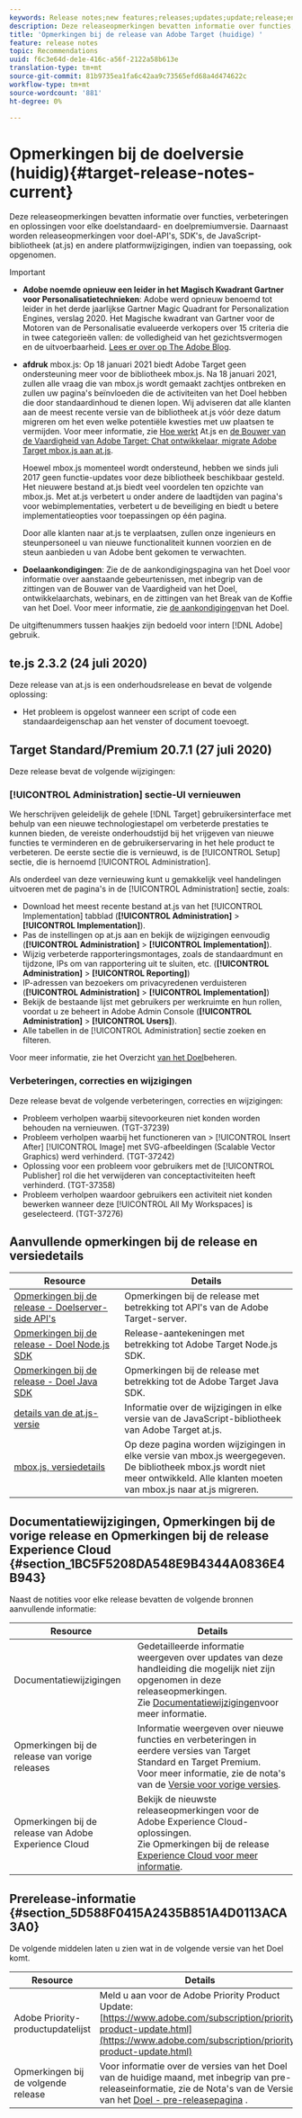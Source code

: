```yaml
---
keywords: Release notes;new features;releases;updates;update;release;enhancement;enhancements;fixes;bug fixes;updates
description: Deze releaseopmerkingen bevatten informatie over functies, verbeteringen, oplossingen en bekende problemen voor elke release van Adobe Target Standard en Target Premium.
title: 'Opmerkingen bij de release van Adobe Target (huidige) '
feature: release notes
topic: Recommendations
uuid: f6c3e64d-de1e-416c-a56f-2122a58b613e
translation-type: tm+mt
source-git-commit: 81b9735ea1fa6c42aa9c73565efd68a4d474622c
workflow-type: tm+mt
source-wordcount: '881'
ht-degree: 0%

---
```



# Opmerkingen bij de doelversie (huidig){#target-release-notes-current}

Deze releaseopmerkingen bevatten informatie over functies, verbeteringen en oplossingen voor elke doelstandaard- en doelpremiumversie. Daarnaast worden releaseopmerkingen voor doel-API&#39;s, SDK&#39;s, de JavaScript-bibliotheek (at.js) en andere platformwijzigingen, indien van toepassing, ook opgenomen.

>[!IMPORTANT]
>
>* **Adobe noemde opnieuw een leider in het Magisch Kwadrant Gartner voor Personalisatietechnieken**: Adobe werd opnieuw benoemd tot leider in het derde jaarlijkse Gartner Magic Quadrant for Personalization Engines, verslag 2020. Het Magische kwadrant van Gartner voor de Motoren van de Personalisatie evalueerde verkopers over 15 criteria die in twee categorieën vallen: de volledigheid van het gezichtsvermogen en de uitvoerbaarheid. [Lees er over op The Adobe Blog](https://theblog.adobe.com/adobe-again-named-leader-in-gartner-magic-quadrant-for-personalization-engines/).
   >
   >
* **afdruk** mbox.js: Op 18 januari 2021 biedt Adobe Target geen ondersteuning meer voor de bibliotheek mbox.js. Na 18 januari 2021, zullen alle vraag die van mbox.js wordt gemaakt zachtjes ontbreken en zullen uw pagina&#39;s beïnvloeden die de activiteiten van het Doel hebben die door standaardinhoud te dienen lopen. Wij adviseren dat alle klanten aan de meest recente versie van de bibliotheek at.js vóór deze datum migreren om het even welke potentiële kwesties met uw plaatsen te vermijden. Voor meer informatie, zie [Hoe werkt](/help/c-implementing-target/c-implementing-target-for-client-side-web/c-how-atjs-works/how-atjs-works.md) At.js en [de Bouwer van de Vaardigheid van Adobe Target: Chat ontwikkelaar, migrate Adobe Target mbox.js aan at.js](https://seminars.adobeconnect.com/ptdo6mfo6qn6/?proto=true).
   >
   >   
   Hoewel mbox.js momenteel wordt ondersteund, hebben we sinds juli 2017 geen functie-updates voor deze bibliotheek beschikbaar gesteld. Het nieuwere bestand at.js biedt veel voordelen ten opzichte van mbox.js. Met at.js verbetert u onder andere de laadtijden van pagina&#39;s voor webimplementaties, verbetert u de beveiliging en biedt u betere implementatieopties voor toepassingen op één pagina.
   >
   >   
   Door alle klanten naar at.js te verplaatsen, zullen onze ingenieurs en steunpersoneel u van nieuwe functionaliteit kunnen voorzien en de steun aanbieden u van Adobe bent gekomen te verwachten.
   >
   >
* **Doelaankondigingen**: Zie de de aankondigingspagina van het Doel voor informatie over aanstaande gebeurtenissen, met inbegrip van de zittingen van de Bouwer van de Vaardigheid van het Doel, ontwikkelaarchats, webinars, en de zittingen van het Break van de Koffie van het Doel. Voor meer informatie, zie [de aankondigingen](/help/r-release-notes/target-announcements.md)van het Doel.


De uitgiftenummers tussen haakjes zijn bedoeld voor intern [!DNL Adobe] gebruik.

## te.js 2.3.2 (24 juli 2020)

Deze release van at.js is een onderhoudsrelease en bevat de volgende oplossing:

* Het probleem is opgelost wanneer een script of code een standaardeigenschap aan het venster of document toevoegt.

## Target Standard/Premium 20.7.1 (27 juli 2020)

Deze release bevat de volgende wijzigingen:

### [!UICONTROL Administration] sectie-UI vernieuwen

We herschrijven geleidelijk de gehele [!DNL Target] gebruikersinterface met behulp van een nieuwe technologiestapel om verbeterde prestaties te kunnen bieden, de vereiste onderhoudstijd bij het vrijgeven van nieuwe functies te verminderen en de gebruikerservaring in het hele product te verbeteren. De eerste sectie die is vernieuwd, is de [!UICONTROL Setup] sectie, die is hernoemd [!UICONTROL Administration].

Als onderdeel van deze vernieuwing kunt u gemakkelijk veel handelingen uitvoeren met de pagina&#39;s in de [!UICONTROL Administration] sectie, zoals:

* Download het meest recente bestand at.js van het [!UICONTROL Implementation] tabblad (**[!UICONTROL Administration]** > **[!UICONTROL Implementation]**).
* Pas de instellingen op at.js aan en bekijk de wijzigingen eenvoudig (**[!UICONTROL Administration]** > **[!UICONTROL Implementation]**).
* Wijzig verbeterde rapporteringsmontages, zoals de standaardmunt en tijdzone, IPs om van rapportering uit te sluiten, etc. (**[!UICONTROL Administration]** > **[!UICONTROL Reporting]**)
* IP-adressen van bezoekers om privacyredenen verduisteren (**[!UICONTROL Administration]** > **[!UICONTROL Implementation]**)
* Bekijk de bestaande lijst met gebruikers per werkruimte en hun rollen, voordat u ze beheert in Adobe Admin Console (**[!UICONTROL Administration]** > **[!UICONTROL Users]**).
* Alle tabellen in de [!UICONTROL Administration] sectie zoeken en filteren.

Voor meer informatie, zie het Overzicht [van het Doel](/help/administrating-target/administrating-target.md)beheren.

### Verbeteringen, correcties en wijzigingen

Deze release bevat de volgende verbeteringen, correcties en wijzigingen:

* Probleem verholpen waarbij sitevoorkeuren niet konden worden behouden na vernieuwen. (TGT-37239)
* Probleem verholpen waarbij het functioneren van > [!UICONTROL Insert After] [!UICONTROL Image] met SVG-afbeeldingen (Scalable Vector Graphics) werd verhinderd. (TGT-37242)
* Oplossing voor een probleem voor gebruikers met de [!UICONTROL Publisher] rol die het verwijderen van conceptactiviteiten heeft verhinderd. (TGT-37358)
* Probleem verholpen waardoor gebruikers een activiteit niet konden bewerken wanneer deze [!UICONTROL All My Workspaces] is geselecteerd. (TGT-37276)

## Aanvullende opmerkingen bij de release en versiedetails

| Resource | Details |
|--- |--- |
| [Opmerkingen bij de release - Doelserver-side API&#39;s](/help/c-implementing-target/c-api-and-sdk-overview/releases-server-side.md) | Opmerkingen bij de release met betrekking tot API&#39;s van de Adobe Target-server. |
| [Opmerkingen bij de release - Doel Node.js SDK](/help/c-implementing-target/c-api-and-sdk-overview/releases-nodejs.md) | Release-aantekeningen met betrekking tot Adobe Target Node.js SDK. |
| [Opmerkingen bij de release - Doel Java SDK](/help/c-implementing-target/c-api-and-sdk-overview/releases-target-java-sdk.md) | Opmerkingen bij de release met betrekking tot de Adobe Target Java SDK. |
| [details van de at.js-versie](/help/c-implementing-target/c-implementing-target-for-client-side-web/target-atjs-versions.md) | Informatie over de wijzigingen in elke versie van de JavaScript-bibliotheek van Adobe Target at.js. |
| [mbox.js, versiedetails](/help/c-implementing-target/c-implementing-target-for-client-side-web/t-mbox-download/mboxjs-change-log.md) | Op deze pagina worden wijzigingen in elke versie van mbox.js weergegeven.<br>De bibliotheek mbox.js wordt niet meer ontwikkeld. Alle klanten moeten van mbox.js naar at.js migreren. |

## Documentatiewijzigingen, Opmerkingen bij de vorige release en Opmerkingen bij de release Experience Cloud {#section_1BC5F5208DA548E9B4344A0836E4B943}

Naast de notities voor elke release bevatten de volgende bronnen aanvullende informatie:

| Resource | Details |
|--- |--- |
| Documentatiewijzigingen | Gedetailleerde informatie weergeven over updates van deze handleiding die mogelijk niet zijn opgenomen in deze releaseopmerkingen.<br>Zie [Documentatiewijzigingen](../r-release-notes/doc-change.md#reference_366123CF00994BACBBF9BBDF2C4D840C)voor meer informatie. |
| Opmerkingen bij de release van vorige releases | Informatie weergeven over nieuwe functies en verbeteringen in eerdere versies van Target Standard en Target Premium.<br>Voor meer informatie, zie de nota&#39;s van de [Versie voor vorige versies](../r-release-notes/release-notes-for-previous-releases.md). |
| Opmerkingen bij de release van Adobe Experience Cloud | Bekijk de nieuwste releaseopmerkingen voor de Adobe Experience Cloud-oplossingen.<br>Zie Opmerkingen bij de release [Experience Cloud voor meer informatie](https://docs.adobe.com/content/help/en/release-notes/experience-cloud/current.html). |

## Prerelease-informatie {#section_5D588F0415A2435B851A4D0113ACA3A0}

De volgende middelen laten u zien wat in de volgende versie van het Doel komt.

| Resource | Details |
|--- |--- |
| Adobe Priority-productupdatelijst | Meld u aan voor de Adobe Priority Product Update:<br>[https://www.adobe.com/subscription/priority-product-update.html](https://www.adobe.com/subscription/priority-product-update.html) |
| Opmerkingen bij de volgende release | Voor informatie over de versies van het Doel van de huidige maand, met inbegrip van pre-releaseinformatie, zie de Nota&#39;s van de Versie van het [Doel - pre-releasepagina](/help/r-release-notes/target-release-notes.md) . |
